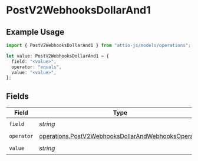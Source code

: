 # PostV2WebhooksDollarAnd1

## Example Usage

```typescript
import { PostV2WebhooksDollarAnd1 } from "attio-js/models/operations";

let value: PostV2WebhooksDollarAnd1 = {
  field: "<value>",
  operator: "equals",
  value: "<value>",
};
```

## Fields

| Field                                                                                                                    | Type                                                                                                                     | Required                                                                                                                 | Description                                                                                                              |
| ------------------------------------------------------------------------------------------------------------------------ | ------------------------------------------------------------------------------------------------------------------------ | ------------------------------------------------------------------------------------------------------------------------ | ------------------------------------------------------------------------------------------------------------------------ |
| `field`                                                                                                                  | *string*                                                                                                                 | :heavy_check_mark:                                                                                                       | N/A                                                                                                                      |
| `operator`                                                                                                               | [operations.PostV2WebhooksDollarAndWebhooksOperator](../../models/operations/postv2webhooksdollarandwebhooksoperator.md) | :heavy_check_mark:                                                                                                       | N/A                                                                                                                      |
| `value`                                                                                                                  | *string*                                                                                                                 | :heavy_check_mark:                                                                                                       | N/A                                                                                                                      |